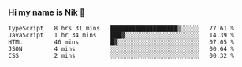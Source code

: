 ### Hi my name is Nik 👋

<!--
**NikDoe/NikDoe** is a ✨ _special_ ✨ repository because its `README.md` (this file) appears on your GitHub profile.

Here are some ideas to get you started:

- 🔭 I’m currently working on ...
- 🌱 I’m currently learning ...
- 👯 I’m looking to collaborate on ...
- 🤔 I’m looking for help with ...
- 💬 Ask me about ...
- 📫 How to reach me: ...
- 😄 Pronouns: ...
- ⚡ Fun fact: ...
-->

<!--START_SECTION:waka-->
```text
TypeScript   8 hrs 31 mins   ███████████████████▒░░░░░   77.61 % 
JavaScript   1 hr 34 mins    ███▓░░░░░░░░░░░░░░░░░░░░░   14.39 % 
HTML         46 mins         █▓░░░░░░░░░░░░░░░░░░░░░░░   07.05 % 
JSON         4 mins          ░░░░░░░░░░░░░░░░░░░░░░░░░   00.64 % 
CSS          2 mins          ░░░░░░░░░░░░░░░░░░░░░░░░░   00.32 % 
```
<!--END_SECTION:waka-->
